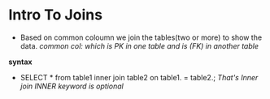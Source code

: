 <!--Practical needs to be Done-->
# Intro To Joins 
- Based on common coloumn we join the tables(two or more) to show the data.
*common col: which is PK in one table and is (FK) in another table*

**syntax**
- SELECT * from table1 inner join table2 on table1.<fk-col> = table2.<pk-col>;
 *That's Inner join*
 *INNER keyword is optional*